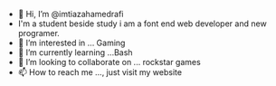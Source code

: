 - 👋 Hi, I’m @imtiazahamedrafi
- I'm a student beside study i am a font end web developer and new programer.
- 👀 I’m interested in ... Gaming
- 🌱 I’m currently learning ...Bash
- 💞️ I’m looking to collaborate on ... rockstar games 
- 📫 How to reach me ..., just visit my website 
<!---
imtiazahamedrafi/imtiazahamedrafi is a ✨ special ✨ repository because its `README.md` (this file) appears on your GitHub profile.
You can click the Preview link to take a look at your changes.
--->
